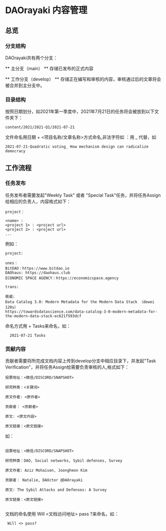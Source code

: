 # DAOrayaki 内容管理
## 总览
### 分支结构
DAOrayaki共有两个分支：

** 主分支（main） **
存储已发布的正式内容

** 工作分支（develop） **
存储正在编写和审核的内容，审核通过后的文章将会被合并到主分支中。

### 目录结构
按照日期划分，如2021年第一季度中，2021年7月21日的任务将会被放到以下文件夹下：
```
content/2021/2021-Q1/2021-07-21
```

文件命名用日期 + <项目名称/文章名称>方式命名,非法字符如 ：用 _ 代替，如

```
2021-07-21-Quadratic voting_ How mechanism design can radicalize democracy
```

## 工作流程
### 任务发布
任务发布者需要发起"Weekly Task" 或者 "Special Task"任务，并将任务Assign给相应的负责人，内容格式如下：

```
project：

<name> : 
<project 1> : <project url>
<project 2> : <project url>
...
```

例如：

```
project:

unes： 
BitDAO：https://www.bitdao.io
DAOhaus: https://daohaus.club
ECONOMIC SPACE AGENCY：https://economicspace.agency

trans:

筱威:
Data Catalog 3.0: Modern Metadata for the Modern Data Stack （dewei 120u）
https://towardsdatascience.com/data-catalog-3-0-modern-metadata-for-the-modern-data-stack-ec621f593dcf
```

命名方式用<time> + Tasks来命名，如：
  
```
  2021-07-21 Tasks
```

### 贡献内容
贡献者需要将所完成文档内容上传到develop分支中相应目录下，并发起"Task Verification"，并将任务Assign给需要负责审核的人,格式如下：

```
投票地址：<微信/DISCORD/SNAPSHOT>

研究种类：<关键词>

原文作者: <原作者>

贡献者： <贡献者>

原文: <原文内容>
  
原文链接：<原文链接>
```
  
如：
  
```
  
投票地址：<微信/DISCORD/SNAPSHOT>

研究种类：DAO, Social networks, Sybil defenses, Survey

原文作者: Aziz Mohaisen, Joongheon Kim

贡献者： Natalie, DAOctor @DAOrayaki

原文: The Sybil Attacks and Defenses: A Survey
  
原文链接：<原文链接>
  
```
  
文档的命名使用 Will <文档访问地址> pass ?来命名，如：
  
 ```
  Will <> pass?
 ```
